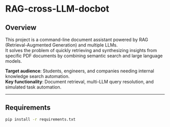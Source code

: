 # RAG-cross-LLM-docbot

## Overview

This project is a command-line document assistant powered by RAG (Retrieval-Augmented Generation) and multiple LLMs.  
It solves the problem of quickly retrieving and synthesizing insights from specific PDF documents by combining semantic search and large language models.  

**Target audience**: Students, engineers, and companies needing internal knowledge search automation.  
**Key functionality**: Document retrieval, multi-LLM query resolution, and simulated task automation.

---

## Requirements

```bash
pip install -r requirements.txt
```

